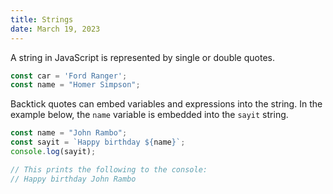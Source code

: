 ```yaml
---
title: Strings
date: March 19, 2023
---
```


A string in JavaScript is represented by single or double quotes.

```javascript
const car = 'Ford Ranger';
const name = "Homer Simpson";
```

Backtick quotes can embed variables and expressions into the string. In the example below, the `name` variable is embedded into the `sayit` string.

```javascript
const name = "John Rambo";
const sayit = `Happy birthday ${name}`;
console.log(sayit);

// This prints the following to the console:
// Happy birthday John Rambo
```
